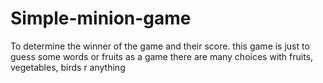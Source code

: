 # Simple-minion-game
To determine the winner of the game and their score.
this game is just to guess some words or fruits as a game
there are many choices with fruits, vegetables, birds r anything

